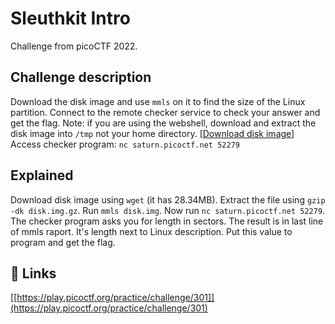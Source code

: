 
# Sleuthkit Intro

Challenge from picoCTF 2022.



## Challenge description

Download the disk image and use ```mmls``` on it to find the size of the Linux partition. Connect to the remote checker service to check your answer and get the flag.
Note: if you are using the webshell, download and extract the disk image into ```/tmp``` not your home directory.
[[Download disk image]](https://artifacts.picoctf.net/c/114/disk.img.gz)
Access checker program: ```nc saturn.picoctf.net 52279```

## Explained

Download disk image using ```wget``` (it has 28.34MB). Extract the file using ```gzip -dk disk.img.gz```. Run ```mmls disk.img```. Now run ```nc saturn.picoctf.net 52279```. The checker program asks you for length in sectors. The result is in last line of mmls raport. It's length next to Linux description. Put this value to program and get the flag.


## 🔗 Links
[[https://play.picoctf.org/practice/challenge/301]](https://play.picoctf.org/practice/challenge/301)

